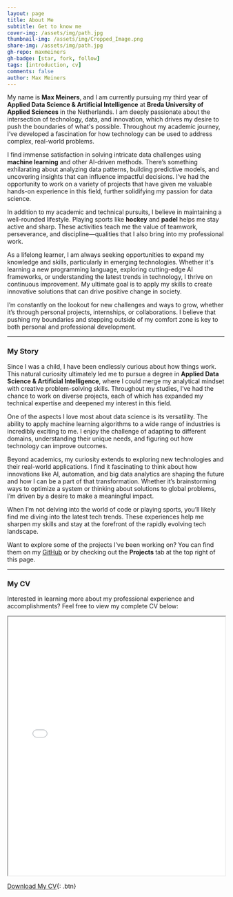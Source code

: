 ```yaml
---
layout: page
title: About Me
subtitle: Get to know me
cover-img: /assets/img/path.jpg
thumbnail-img: /assets/img/Cropped_Image.png
share-img: /assets/img/path.jpg
gh-repo: maxmeiners
gh-badge: [star, fork, follow]
tags: [introduction, cv]
comments: false
author: Max Meiners
---
```


My name is **Max Meiners**, and I am currently pursuing my third year of **Applied Data Science & Artificial Intelligence** at **Breda University of Applied Sciences** in the Netherlands. I am deeply passionate about the intersection of technology, data, and innovation, which drives my desire to push the boundaries of what's possible. Throughout my academic journey, I’ve developed a fascination for how technology can be used to address complex, real-world problems.

I find immense satisfaction in solving intricate data challenges using **machine learning** and other AI-driven methods. There’s something exhilarating about analyzing data patterns, building predictive models, and uncovering insights that can influence impactful decisions. I’ve had the opportunity to work on a variety of projects that have given me valuable hands-on experience in this field, further solidifying my passion for data science.

In addition to my academic and technical pursuits, I believe in maintaining a well-rounded lifestyle. Playing sports like **hockey** and **padel** helps me stay active and sharp. These activities teach me the value of teamwork, perseverance, and discipline—qualities that I also bring into my professional work.

As a lifelong learner, I am always seeking opportunities to expand my knowledge and skills, particularly in emerging technologies. Whether it's learning a new programming language, exploring cutting-edge AI frameworks, or understanding the latest trends in technology, I thrive on continuous improvement. My ultimate goal is to apply my skills to create innovative solutions that can drive positive change in society.

I’m constantly on the lookout for new challenges and ways to grow, whether it’s through personal projects, internships, or collaborations. I believe that pushing my boundaries and stepping outside of my comfort zone is key to both personal and professional development.

---

### My Story

Since I was a child, I have been endlessly curious about how things work. This natural curiosity ultimately led me to pursue a degree in **Applied Data Science & Artificial Intelligence**, where I could merge my analytical mindset with creative problem-solving skills. Throughout my studies, I’ve had the chance to work on diverse projects, each of which has expanded my technical expertise and deepened my interest in this field.

One of the aspects I love most about data science is its versatility. The ability to apply machine learning algorithms to a wide range of industries is incredibly exciting to me. I enjoy the challenge of adapting to different domains, understanding their unique needs, and figuring out how technology can improve outcomes.

Beyond academics, my curiosity extends to exploring new technologies and their real-world applications. I find it fascinating to think about how innovations like AI, automation, and big data analytics are shaping the future and how I can be a part of that transformation. Whether it’s brainstorming ways to optimize a system or thinking about solutions to global problems, I’m driven by a desire to make a meaningful impact.

When I’m not delving into the world of code or playing sports, you’ll likely find me diving into the latest tech trends. These experiences help me sharpen my skills and stay at the forefront of the rapidly evolving tech landscape.

Want to explore some of the projects I’ve been working on? You can find them on my [GitHub](https://github.com/maxmeiners) or by checking out the **Projects** tab at the top right of this page.

---

### My CV

Interested in learning more about my professional experience and accomplishments? Feel free to view my complete CV below:

<iframe src="/assets/cv/Max-Meiners-02-10-2024.pdf" width="100%" height="600px">
  Your browser does not support iframes. You can download the CV using the button below.
</iframe>

[Download My CV](assets/cv/Max-Meiners-02-10-2024.pdf){: .btn}

